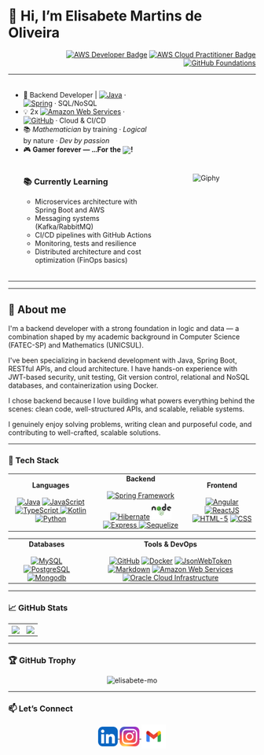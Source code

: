 <h1>👋 Hi, I’m Elisabete Martins de Oliveira</h1>

<p align="right">
	<a href="https://www.credly.com/users/elisabete-martins-de-oliveira" target="_blank"><img src="https://images.credly.com/size/340x340/images/b9feab85-1a43-4f6c-99a5-631b88d5461b/image.png" width="60" alt="AWS Developer Badge"/></a>
	<a href="https://www.credly.com/users/elisabete-martins-de-oliveira" target="_blank"><img src="https://images.credly.com/size/340x340/images/00634f82-b07f-4bbd-a6bb-53de397fc3a6/image.png" width="60" alt="AWS Cloud Practitioner Badge"/></a>
	<a href="https://www.credly.com/users/elisabete-martins-de-oliveira" target="_blank"><img src="https://images.credly.com/images/024d0122-724d-4c5a-bd83-cfe3c4b7a073/image.png" width="60" alt="GitHub Foundations"/></a>
</p>

<table>
  <tr>
    <td>
      <ul>
	</br>
	<li>🎯 Backend Developer | 
		<a href="https://java.com/" target="_blank"><img align="top" alt="Java" src="https://img.shields.io/badge/Java-ED8B00?style=flat&logo=Java&logoColor=white" /></a> · 			<a href="https://spring.io/" target="_blank"><img align="top" alt="Spring" src="https://img.shields.io/badge/Spring-6DB33F?style=flat&logo=spring&logoColor=white" /></a> · 		SQL/NoSQL<br></li>
	<li>💡 2x 
		<a href="https://aws.amazon.com/" target="_blank"><img align="top" alt="Amazon Web Services" src="https://img.shields.io/badge/Amazon Web Services-FF9900?style=flat&logo=amazonwebservices&logoColor=white" /></a> · 
		<a href="https://github.com/" target="_blank"><img align="top" alt="GitHub" src="https://img.shields.io/badge/GitHub Foundations-181717?style=flat&logo=github&logoColor=white" /></a> · 
		Cloud & CI/CD<br></li>
	<li>📚 <i>Mathematician</i> by training · <i>Logical</i> by nature · <i>Dev by passion</i><br></li>
	<li>🎮 <strong>Gamer forever — ...For the <img align="center" src="https://img.icons8.com/color/30/world-of-warcraft-horde.png" />!</strong></li>
	  </br>
	<h3> 📚 Currently Learning </h3>
        <ul> 
          <li> Microservices architecture with Spring Boot and AWS</li>
          <li> Messaging systems (Kafka/RabbitMQ)</li>
          <li> CI/CD pipelines with GitHub Actions</li>
	  <li> Monitoring, tests and resilience</li>
          <li> Distributed architecture and cost optimization (FinOps basics)</li>
	</ul>
	</br>
      </ul>
    </td>
    <td align="center" width="40%>
      <a href="https://giphy.com/gifs/80s-nintendo-TTy5YmVmhmWhq">
	<img src="https://media1.giphy.com/media/TTy5YmVmhmWhq/giphy.gif?cid=ecf05e47pezss22twk6req46d990okx4wk97kraucnbqiy0b&ep=v1_gifs_search&rid=giphy.gif&ct=g" width="70%" alt="Giphy" align="center"/>
      </a>    
    </td>
  </tr>
</table>

---

## 🧠  About me
   I'm a backend developer with a strong foundation in logic and data — a combination shaped by my academic background in Computer Science (FATEC-SP) and Mathematics (UNICSUL).
   
   I've been specializing in backend development with Java, Spring Boot, RESTful APIs, and cloud architecture. I have hands-on experience with JWT-based security, unit testing, Git version control, relational and NoSQL databases, and containerization using Docker.
   
   I chose backend because I love building what powers everything behind the scenes: clean code, well-structured APIs, and scalable, reliable systems.
   
   I genuinely enjoy solving problems, writing clean and purposeful code, and contributing to well-crafted, scalable solutions.

---

### 🚀 Tech Stack

<div align="center">

<table>
<tr>
<td align="center"><b>Languages</b><br><br>
  <a href="https://java.com/" target="_blank"><img alt="Java" src="https://www.vectorlogo.zone/logos/java/java-icon.svg" width="40" /></a>
  <a href="https://www.javascript.com/"><img src="https://upload.vectorlogo.zone/logos/javascript/images/806c2e30-cf85-4b36-81bb-037049603c34.svg" alt="JavaScript" width="40"/></a>
  <a href="https://www.typescriptlang.org/" target="_blank"> <img src="https://www.vectorlogo.zone/logos/typescriptlang/typescriptlang-icon.svg" alt="TypeScript" width="40"/> </a>
  <a href="https://kotlinlang.org/" target="_blank"><img alt="Kotlin" src="https://www.vectorlogo.zone/logos/kotlinlang/kotlinlang-icon.svg" width="40" /></a>
  <a href="https://python.org/" target="_blank"><img alt="Python" src="https://www.vectorlogo.zone/logos/python/python-icon.svg" width="40"/></a></td>
<td align="center"><b>Backend</b><br><br>
  <a href="https://spring.io/" target="_blank"><img alt="Spring Framework" src="https://www.vectorlogo.zone/logos/springio/springio-icon.svg" width="40" /></a>
  <a href="https://hibernate.org/" target="_blank"><img alt="Hibernate" src="https://www.vectorlogo.zone/logos/hibernate/hibernate-icon.svg" width="40" /></a>
  <a href="https://nodejs.org" target="_blank"> <img src="https://raw.githubusercontent.com/devicons/devicon/master/icons/nodejs/nodejs-original-wordmark.svg" alt="Nodejs" width="40"/> </a> 
  <a href="http://expressjs.com/" target="_blank"> <img src="https://www.vectorlogo.zone/logos/expressjs/expressjs-icon.svg" alt="Express" width="40"/> </a>
  <a href="https://sequelize.org/" target="_blank"> <img src="https://www.vectorlogo.zone/logos/sequelizejs/sequelizejs-icon.svg" alt="Sequelize" width="40"/></a>
</td>
<td align="center"><b>Frontend</b><br><br>
  <a href="https://angular.io/" target="_blank"><img alt="Angular" src="https://www.vectorlogo.zone/logos/angular/angular-icon.svg" width="40" /></a>
  <a href="https://reactjs.org/"><img src="https://www.vectorlogo.zone/logos/reactjs/reactjs-icon.svg" alt="ReactJS" width="40"/></a>
  <a href="https://html.spec.whatwg.org/multipage/"><img src="https://www.vectorlogo.zone/logos/w3_html5/w3_html5-icon.svg" alt="HTML-5" width="40"/></a>
  <a href="https://www.w3.org/Style/CSS/Overview.en.html"><img src="https://www.vectorlogo.zone/logos/w3_css/w3_css-icon.svg" alt="CSS" width="40"/></a>
</td>
</tr>
</table>
<table>
<tr>
<td align="center"><b>Databases</b><br><br>
  <a href="https://www.MySQL.com/" target="_blank"><img alt="MySQL" src="https://www.vectorlogo.zone/logos/mysql/mysql-icon.svg" width="40"/></a>
  <a href="https://www.postgresql.org/"><img src="https://www.vectorlogo.zone/logos/postgresql/postgresql-icon.svg" alt="PostgreSQL" width="40"/></a>
  <a href="https://www.mongodb.com/" target="_blank"> <img src="https://www.vectorlogo.zone/logos/mongodb/mongodb-icon.svg" alt="Mongodb" width="40"/> </a>
</td>
<td align="center"><b>Tools & DevOps</b><br><br>
  <a href="https://github.com/"><img src="https://www.vectorlogo.zone/logos/github/github-icon.svg" alt="GitHub" width="40"/></a>
  <a href="https://www.docker.com/" target="_blank"><img alt="Docker" src="https://www.vectorlogo.zone/logos/docker/docker-icon.svg" width="40"/></a>
  <a href="https://jwt.io/" target="_blank"> <img src="https://img.icons8.com/color/512/java-web-token.png" alt="JsonWebToken" width="40"/> </a> 
  <a href="https://commonmark.org/"><img src="https://www.vectorlogo.zone/logos/commonmark/commonmark-icon.svg" alt="Markdown" width="40"/></a>
  <a href="https://aws.amazon.com/"><img src="https://www.vectorlogo.zone/logos/amazon_aws/amazon_aws-icon.svg" alt="Amazon Web Services" width="40"/></a>
  <a href="https://oracle.com/"><img src="https://github.com/user-attachments/assets/794febd9-0a02-42ec-9a71-2f0c84e63633" alt="Oracle Cloud Infrastructure" width="40"/></a>
</td>
</tr>
</table>
</div>	

---

### 📈 GitHub Stats

<div align="center">
  <table border="0">
    <tr>
      <td><img align="center" src="https://github-readme-stats.vercel.app/api?username=Elisabete-MO&count_private=true&show_icons=true&theme=transparent&hide_border=true" /></td>
      <td><img align="center" src="https://github-readme-stats.vercel.app/api/top-langs/?username=Elisabete-MO&langs_count=6&theme=transparent&hide_border=true" /></td>
    </tr>
  </table>
</div>

---

### 🏆 GitHub Trophy

<p align="center"> 
  <img src="https://github-profile-trophy.vercel.app/?username=elisabete-mo&no-bg=true&no-frame=true&margin-w=15&margin-h=15&column=-1" alt="elisabete-mo" />
</p>

---

### 📫 Let’s Connect

<p align="center">
  <a href="https://www.linkedin.com/in/elisabete-martinsdeoliveira" target="blank">
    <img alt="LinkedIn" align="center" width="40px" src="https://github.com/tandpfun/skill-icons/blob/main/icons/LinkedIn.svg" />
  </a> 
  <a href="https://www.instagram.com/bete.mrt/" target="blank">
    <img alt="Instagram" align="center" width="40px" src="https://github.com/tandpfun/skill-icons/blob/main/icons/Instagram.svg"/>
  </a>
  <a href="mailto:bete.mrt@gmail.com" target="blank">
    <img alt="Email" align="center" width="50px" src="https://github.com/timche/gmail-desktop/blob/main/media/icon.svg" />
  </a>
</p>

<!---
## 👋 Hi, I’m Elisabete Martins de Oliveira
</br>
<table border="0" text-align="center">
  <tr>
    <td>
      <ul>
        <li>👀 I’m interested in WOW (...For the <img align="center" src="https://img.icons8.com/color/30/world-of-warcraft-horde.png" />!)</li>
        <li>I :heartpulse: <i>The Lord of the Rings</i>, <i>The Umbrella Academy</i> and <i>The Witcher</i></li>
<br/>
        <li><strong>🌱 I’m currently learning:</strong></li>
	  <ul>
            <li><a href="https://aws.amazon.com/pt/certification/certified-cloud-practitioner/?ch=sec&sec=rmg&d=1" target="_blank"><img align="top" alt="AWS Cloud Practitioner" src="https://img.shields.io/badge/Amazon Web Services-FF9900?style=for-the-badge&logo=amazonwebservices&logoColor=white" /></a></li>
            <li><a href="https://java.com/" target="_blank"><img align="top" alt="Java" src="https://img.shields.io/badge/Java-ED8B00?style=for-the-badge&logo=Java&logoColor=white" /></a></li>
	    <li><a href="https://spring.io/" target="_blank"><img align="top" alt="Spring" src="https://img.shields.io/badge/Spring-6DB33F?style=for-the-badge&logo=spring&logoColor=white" /></a></li>
	    <li><a href="https://mysql.com/" target="_blank"><img align="top" alt="My SQL" src="https://img.shields.io/badge/MySQL-00758f?style=for-the-badge&logo=mysql&logoColor=white" /></a></li>
	  </ul>
<br/>
        <li>⚡ Fun fact: I've been playing video games for a long, long time. :feelsgood:</li>
      </ul>
    </td>
    <td align="center">
      <a href="https://giphy.com/gifs/80s-nintendo-TTy5YmVmhmWhq">
	      <img src="https://media1.giphy.com/media/TTy5YmVmhmWhq/giphy.gif?cid=ecf05e47pezss22twk6req46d990okx4wk97kraucnbqiy0b&ep=v1_gifs_search&rid=giphy.gif&ct=g" width="60%" alt="Giphy"/>
      </a>
    </td>
  </tr>
</table>
<hr>

<div align="center">
  <table border="0">
    <tr>
      <td><img align="center" src="https://github-readme-stats.vercel.app/api?username=Elisabete-MO&count_private=true&show_icons=true&theme=transparent&hide_border=true" /></td>
      <td><img align="center" src="https://github-readme-stats.vercel.app/api/top-langs/?username=Elisabete-MO&langs_count=6&theme=transparent&hide_border=true" /></td>
    </tr>
  </table>
</div>
<hr>
  <h3>🛠️ Tech Stack</h3>
<div align="center">
  <table border="0" text-align="center">
    <tr>
      <td>
        <a href="https://java.com/" target="_blank"><img alt="Java" src="https://www.vectorlogo.zone/logos/java/java-icon.svg" width="40" /></a>
        <a href="https://spring.io/" target="_blank"><img alt="Spring Framework" src="https://www.vectorlogo.zone/logos/springio/springio-icon.svg" width="40" /></a>
        <a href="https://hibernate.org/" target="_blank"><img alt="Hibernate" src="https://www.vectorlogo.zone/logos/hibernate/hibernate-icon.svg" width="40" /></a>
	<a href="https://github.com/"><img src="https://www.vectorlogo.zone/logos/github/github-icon.svg" alt="GitHub" width="40"/></a>
        <a href="https://commonmark.org/"><img src="https://www.vectorlogo.zone/logos/commonmark/commonmark-icon.svg" alt="Markdown" width="40"/></a>
        <a href="https://www.docker.com/" target="_blank"><img alt="Docker" src="https://www.vectorlogo.zone/logos/docker/docker-icon.svg" width="40"/></a>
        <a href="https://jwt.io/" target="_blank"> <img src="https://img.icons8.com/color/512/java-web-token.png" alt="JsonWebToken" width="40"/> </a> 
        <a href="https://www.MySQL.com/" target="_blank"><img alt="MySQL" src="https://www.vectorlogo.zone/logos/mysql/mysql-icon.svg" width="40"/></a>
	<a href="https://www.mongodb.com/" target="_blank"> <img src="https://www.vectorlogo.zone/logos/mongodb/mongodb-icon.svg" alt="Mongodb" width="40"/> </a>
	<a href="https://angular.io/" target="_blank"><img alt="Angular" src="https://www.vectorlogo.zone/logos/angular/angular-icon.svg" width="40" /></a>
	<a href="https://kotlinlang.org/" target="_blank"><img alt="Kotlin" src="https://www.vectorlogo.zone/logos/kotlinlang/kotlinlang-icon.svg" width="40" /></a>
        <a href="https://python.org/" target="_blank"><img alt="Python" src="https://www.vectorlogo.zone/logos/python/python-icon.svg" width="40"/></a>
	<a href="https://www.typescriptlang.org/" target="_blank"> <img src="https://www.vectorlogo.zone/logos/typescriptlang/typescriptlang-icon.svg" alt="TypeScript" width="40"/> </a>
    </tr>
  </table>
  <table border="0" text-align="center">
    <tr>
      <td>
	<a href="https://www.javascript.com/"><img src="https://upload.vectorlogo.zone/logos/javascript/images/806c2e30-cf85-4b36-81bb-037049603c34.svg" alt="JavaScript" width="40"/></a>
        <a href="https://www.w3.org/Style/CSS/Overview.en.html"><img src="https://www.vectorlogo.zone/logos/w3_css/w3_css-icon.svg" alt="CSS" width="40"/></a>
        <a href="https://html.spec.whatwg.org/multipage/"><img src="https://www.vectorlogo.zone/logos/w3_html5/w3_html5-icon.svg" alt="HTML-5" width="40"/></a>
        <a href="https://nodejs.org" target="_blank"> <img src="https://raw.githubusercontent.com/devicons/devicon/master/icons/nodejs/nodejs-original-wordmark.svg" alt="Nodejs" width="40"/> </a>
        <a href="https://www.npmjs.com/"><img alt="npm" src="https://www.vectorlogo.zone/logos/npmjs/npmjs-icon.svg" width="40"/></a>
        <a href="https://reactjs.org/"><img src="https://www.vectorlogo.zone/logos/reactjs/reactjs-icon.svg" alt="ReactJS" width="40"/></a>
        <a href="https://redux.js.org/"><img src="https://www.svgrepo.com/show/303557/redux-logo.svg" alt="Redux" width="40"/></a>
        <a href="http://expressjs.com/" target="_blank"> <img src="https://www.vectorlogo.zone/logos/expressjs/expressjs-icon.svg" alt="Express" width="40"/> </a>
        <a href="https://sequelize.org/" target="_blank"> <img src="https://www.vectorlogo.zone/logos/sequelizejs/sequelizejs-icon.svg" alt="Sequelize" width="40"/></a>
        <a href="https://mochajs.org/" target="_blank"> <img src="https://www.vectorlogo.zone/logos/mochajs/mochajs-icon.svg" alt="Mocha" width="40"/> </a> 
      </td>
    </tr>
  </table>			
</div>

<h3>🛠️ To Learn</h3>
<div align="center">
  <table border=0>
    <tr>
        <td>
          <a href="https://aws.amazon.com/" target="_blank"><img alt="Amazon Web Services" width="40" src="https://www.vectorlogo.zone/logos/amazon_aws/amazon_aws-icon.svg" /></a>
          <a href="https://cloud.google.com/" target="_blank"><img alt="Google Cloud" src="https://www.vectorlogo.zone/logos/google_cloud/google_cloud-icon.svg" width="40"/></a>
          <a href="https://getbootstrap.com/" target="_blank"><img alt="Bootstrap" src="https://www.vectorlogo.zone/logos/getbootstrap/getbootstrap-icon.svg" width="40"/></a>
          <a href="https://testing-library.com/" target="_blank"><img alt="React Testing Library" src="https://testing-library.com/img/octopus-128x128.png" width="48px"/></a>
          <a href="https://www.cypress.io" target="_blank"> <img src="https://raw.githubusercontent.com/simple-icons/simple-icons/6e46ec1fc23b60c8fd0d2f2ff46db82e16dbd75f/icons/cypress.svg" alt="Cypress" width="40"/> </a> 
          <a href="https://www.figma.com/" target="_blank"> <img src="https://www.vectorlogo.zone/logos/figma/figma-icon.svg" alt="Figma" width="40"/> </a> 
          <a href="https://golang.org" target="_blank"> <img src="https://www.vectorlogo.zone/logos/golang/golang-icon.svg" alt="GO" width="40"/> </a> 
          <a href="https://jestjs.io" target="_blank"> <img src="https://www.vectorlogo.zone/logos/jestjsio/jestjsio-icon.svg" alt="Jest" width="40"/></a>
        </td>
    </tr>
  </table>
</div>
<hr>
<h3> 📫 How to reach me </h3>
<p align="center">
  <a href="https://skillicons.dev">   
    <a href="www.linkedin.com/in/ elisabete-martinsdeoliveira" target="blank">
      <img alt="LinkedIn" align="center" width="40px" src="https://github.com/tandpfun/skill-icons/blob/main/icons/LinkedIn.svg" />
    </a>
   
   <a href="https://www.instagram.com/bete.mrt/" target="blank">
      <img alt="Instagram" align="center" width="40px" src="https://github.com/tandpfun/skill-icons/blob/main/icons/Instagram.svg" /></a>
  </a>
  <a href="mailto:bete.mrt@gmail.com" target="blank">
      <img alt="Email" align="center" width="50px" src="https://github.com/timche/gmail-desktop/blob/main/media/icon.svg" /></a>
</p>
 
<!--  https://www.vectorlogo.zone/logos/gmail/gmail-icon.svg -->
<!--  <a href="https://twitter.com/pramod2107" target="blank"><img align="center" alt="Twitter" width="30px" src="https://www.vectorlogo.zone/logos/twitter/twitter-official.svg" /></a>
<hr>
<h3>🏆 Github Profile Trophy</h3>
  <p align="center"> 
    <a href="https://github.com/ryo-ma/github-profile-trophy"><img src="https://github-profile-trophy.vercel.app/?username=elisabete-mo&no-bg=true&no-frame=true&margin-w=15&margin-h=15&column=-1" alt="elisabete-mo" /></a> 
  </p>


```diff

- texto em vermelho
+ texto em verde
! texto em laranja
# texto em cinza
@@ texto em roxo (e negrito)@@

```
Elisabete-MO/Elisabete-MO is a ✨ special ✨ repository because its `README.md` (this file) appears on your GitHub profile.
You can click the Preview link to take a look at your changes.
--->
